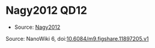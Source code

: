 <a name="material" />

# Nagy2012 QD12
<script type="application/ld+json">
  {
    "@context": "https://schema.org/",
    "@type": "ChemicalSubstance",
    "@id": "https://egonw.github.io/nanowiki/nanowiki138.html#material",
    "http://purl.org/dc/terms/conformsTo":
      {
        "@type": "CreativeWork",
        "@id": "https://bioschemas.org/profiles/ChemicalSubstance/0.4-RELEASE/"
      },
    "identfier": "138",
    "name": "Nagy2012 QD12",
    "url": "https://egonw.github.io/nanowiki/nanowiki138.html#material",
    "sameAs": "http://127.0.0.1/mediawiki/index.php/Special:URIResolver/Nagy2012_QD12"
  }
</script>


* Source: [Nagy2012](Nagy2012.md)


Source: NanoWiki 6, doi:[10.6084/m9.figshare.11897205.v1](https://doi.org/10.6084/m9.figshare.11897205.v1)
